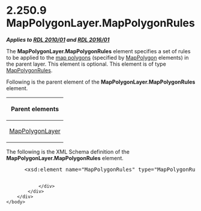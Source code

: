 <html dir="LTR" xmlns:mshelp="http://msdn.microsoft.com/mshelp" xmlns:ddue="http://ddue.schemas.microsoft.com/authoring/2003/5" xmlns:xlink="http://www.w3.org/1999/xlink" xmlns:tool="http://www.microsoft.com/tooltip">
    <head>
        <meta http-equiv="Content-Type" content="text/html; CHARSET=utf-8"></meta>
        <meta name="save" content="history"></meta>
        <title>2.250.9 MapPolygonLayer.MapPolygonRules</title>
        <xml>
            <mshelp:toctitle title="2.250.9 MapPolygonLayer.MapPolygonRules"></mshelp:toctitle>
            <mshelp:rltitle title="[MS-RDL]: MapPolygonLayer.MapPolygonRules"></mshelp:rltitle>
            <mshelp:keyword index="A" term="294e60f1-91b7-456c-9347-293fb2e951c3"></mshelp:keyword>
            <mshelp:attr name="DCSext.ContentType" value="open specification"></mshelp:attr>
            <mshelp:attr name="AssetID" value="294e60f1-91b7-456c-9347-293fb2e951c3"></mshelp:attr>
            <mshelp:attr name="TopicType" value="kbRef"></mshelp:attr>
            <mshelp:attr name="DCSext.Title" value="[MS-RDL]: MapPolygonLayer.MapPolygonRules" />
        </xml>
    </head>
    <body>
        <div id="header">
            <h1 class="heading">2.250.9 MapPolygonLayer.MapPolygonRules</h1>
        </div>
        <div id="mainSection">
            <div id="mainBody">
                <div id="allHistory" class="saveHistory"></div>
                <div id="sectionSection0" class="section" name="collapseableSection">
                    

<p><b><i>Applies to </i></b><a href="3428e690-a348-4ec7-8a6a-8efb42d2cdee.html"><b><i>RDL 2010/01</i></b></a><b><i>
and </i></b><a href="52ce3983-2bfc-4e72-9359-42aaf5fe4509.html"><b><i>RDL 2016/01</i></b></a></p>

<p>The <b>MapPolygonLayer.MapPolygonRules</b> element specifies
a set of rules to be applied to the <a href="b2482b3f-74ab-4ca8-a9e5-c07955011743.html#gt_f553c04a-6cfa-4612-8395-c4f3af4a50ac">map polygons</a> (specified by <a href="3ee27e43-26a2-4f27-9a31-d97e374d8633.html">MapPolygon</a> elements) in
the parent layer. This element is optional. This element is of type <a href="77b58882-2976-42cd-9e7a-aca2c6ee0139.html">MapPolygonRules</a>.</p>

<p>Following is the parent element of the <b>MapPolygonLayer.MapPolygonRules</b>
element.</p>

<table>
 <thead>
  <tr>
   <th>
   <p>Parent elements</p>
   </th>
  </tr>
 </thead>
 <tr>
  <td>
  <p><a href="f54fa273-d9b2-4e49-a896-6001bcda016b.html">MapPolygonLayer</a></p>
  </td>
 </tr>
</table>

<p>The following is the XML Schema definition of the <b>MapPolygonLayer.MapPolygonRules</b>
element.</p>

<dl>
<dd>
<div><pre> &lt;xsd:element name=&quot;MapPolygonRules&quot; type=&quot;MapPolygonRulesType&quot; minOccurs=&quot;0&quot; /&gt;
  
</pre></div>
</dd></dl>


                </div>
            </div>
        </div>
    </body>
</html>